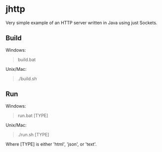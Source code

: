 # jhttp

Very simple example of an HTTP server written in Java using just Sockets.

## Build

Windows:

   > build.bat

Unix/Mac:

   > ./build.sh

## Run

Windows:

   > run.bat [TYPE]

Unix/Mac:

   > ./run.sh [TYPE]

Where [TYPE] is either 'html', 'json', or 'text'.
